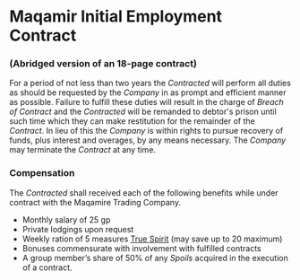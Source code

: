 # Maqamir Initial Employment Contract

### (Abridged version of an 18-page contract)

For a period of not less than two years the *Contracted* will perform all duties as should be requested by the *Company* in as prompt and efficient manner as possible. Failure to fulfill these duties will result in the charge of *Breach of Contract* and the *Contracted* will be remanded to debtor's prison until such time which they can make restitution for the remainder of the *Contract*. In lieu of this the *Company* is within rights to pursue recovery of funds, plus interest and overages, by any means necessary. The *Company* may terminate the *Contract* at any time.

### Compensation
The *Contracted* shall received each of the following benefits while under contract with the Maqamire Trading Company.
* Monthly salary of 25 gp
* Private lodgings upon request
* Weekly ration of 5 measures [True Spirit](./spirits.md) (may save up to 20 maximum)
* Bonuses commensurate with involvement with fulfilled contracts
* A group member’s share of 50% of any *Spoils* acquired in the execution of a contract.

